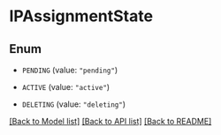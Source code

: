 # IPAssignmentState

## Enum


* `PENDING` (value: `"pending"`)

* `ACTIVE` (value: `"active"`)

* `DELETING` (value: `"deleting"`)


[[Back to Model list]](../README.md#documentation-for-models) [[Back to API list]](../README.md#documentation-for-api-endpoints) [[Back to README]](../README.md)


